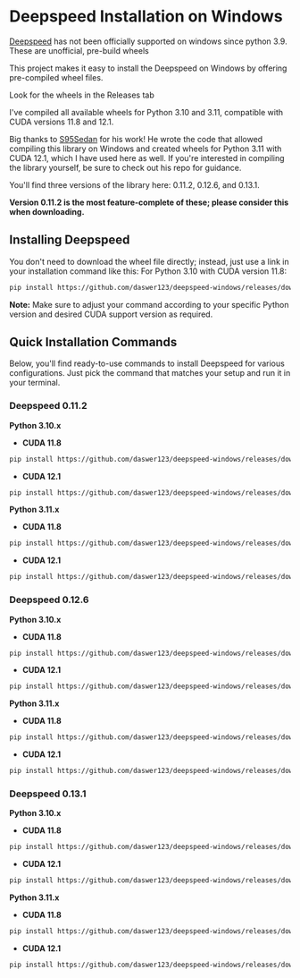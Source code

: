# Deepspeed Installation on Windows

[Deepspeed](https://github.com/microsoft/DeepSpeed) has not been officially supported on windows since python 3.9. These are unofficial, pre-build wheels

This project makes it easy to install the Deepspeed on Windows by offering pre-compiled wheel files.

Look for the wheels in the Releases tab

I've compiled all available wheels for Python 3.10 and 3.11, compatible with CUDA versions 11.8 and 12.1.

Big thanks to [S95Sedan](https://github.com/S95Sedan/Deepspeed-Windows) for his work! He wrote the code that allowed compiling this library on Windows and created wheels for Python 3.11 with CUDA 12.1, which I have used here as well. If you're interested in compiling the library yourself, be sure to check out his repo for guidance.

You'll find three versions of the library here: 0.11.2, 0.12.6, and 0.13.1.

**Version 0.11.2 is the most feature-complete of these; please consider this when downloading.**

## Installing Deepspeed

You don't need to download the wheel file directly; instead, just use a link in your installation command like this:
For Python 3.10 with CUDA version 11.8:
```bash
pip install https://github.com/daswer123/deepspeed-windows/releases/download/v0.11.2/deepspeed-0.11.2+cuda118-cp310-cp310-win_amd64.whl
```

**Note:** Make sure to adjust your command according to your specific Python version and desired CUDA support version as required.

## Quick Installation Commands

Below, you'll find ready-to-use commands to install Deepspeed for various configurations. Just pick the command that matches your setup and run it in your terminal.

### Deepspeed 0.11.2
**Python 3.10.x**

- **CUDA 11.8**

```bash
pip install https://github.com/daswer123/deepspeed-windows/releases/download/11.2/deepspeed-0.11.2+cuda118-cp310-cp310-win_amd64.whl
```

- **CUDA 12.1**

```bash
pip install https://github.com/daswer123/deepspeed-windows/releases/download/11.2/deepspeed-0.11.2+cuda121-cp310-cp310-win_amd64.whl
```

**Python 3.11.x**

- **CUDA 11.8**

```bash
pip install https://github.com/daswer123/deepspeed-windows/releases/download/11.2/deepspeed-0.11.2+cuda118-cp311-cp311-win_amd64.whl
```

- **CUDA 12.1**

```bash
pip install https://github.com/daswer123/deepspeed-windows/releases/download/11.2/deepspeed-0.11.2+cuda121-cp311-cp311-win_amd64.whl
```

### Deepspeed 0.12.6
**Python 3.10.x**

- **CUDA 11.8**

```bash
pip install https://github.com/daswer123/deepspeed-windows/releases/download/12.6/deepspeed-0.12.6+cu118-cp310-cp310-win_amd64.whl
```

- **CUDA 12.1**

```bash
pip install https://github.com/daswer123/deepspeed-windows/releases/download/12.6/deepspeed-0.12.6+cu121-cp310-cp310-win_amd64.whl
```

**Python 3.11.x**

- **CUDA 11.8**

```bash
pip install https://github.com/daswer123/deepspeed-windows/releases/download/12.6/deepspeed-0.12.6+cu118-cp311-cp311-win_amd64.whl
```

- **CUDA 12.1**

```bash
pip install https://github.com/daswer123/deepspeed-windows/releases/download/12.6/deepspeed-0.12.6+cu121-cp311-cp311-win_amd64.whl
```

### Deepspeed 0.13.1
**Python 3.10.x**

- **CUDA 11.8**

```bash
pip install https://github.com/daswer123/deepspeed-windows/releases/download/13.1/deepspeed-0.13.1+cu118-cp310-cp310-win_amd64.whl
```

- **CUDA 12.1**

```bash
pip install https://github.com/daswer123/deepspeed-windows/releases/download/13.1/deepspeed-0.13.1+cu121-cp310-cp310-win_amd64.whl
```

**Python 3.11.x**

- **CUDA 11.8**

```bash
pip install https://github.com/daswer123/deepspeed-windows/releases/download/13.1/deepspeed-0.13.1+cu118-cp311-cp311-win_amd64.whl
```

- **CUDA 12.1**

```bash
pip install https://github.com/daswer123/deepspeed-windows/releases/download/13.1/deepspeed-0.13.1+cu121-cp311-cp311-win_amd64.whl
```
